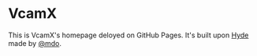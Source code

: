 # VcamX

This is VcamX's homepage deloyed on GitHub Pages. It's built upon <a href="http://hyde.getpoole.com/" target="_blank">Hyde</a> made by <a href="https://twitter.com/mdo" target="_blank">@mdo</a>.